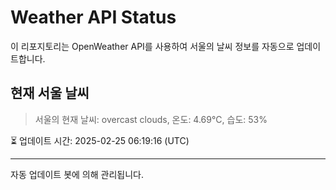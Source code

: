 
# Weather API Status

이 리포지토리는 OpenWeather API를 사용하여 서울의 날씨 정보를 자동으로 업데이트합니다.

## 현재 서울 날씨
> 서울의 현재 날씨: overcast clouds, 온도: 4.69°C, 습도: 53%

⏳ 업데이트 시간: 2025-02-25 06:19:16 (UTC)

---
자동 업데이트 봇에 의해 관리됩니다.
